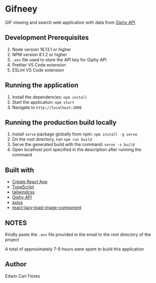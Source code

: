 # Gifneey
GIF viewing and search web application with data from [Giphy API](https://developers.giphy.com/docs/api/endpoint/)

## Development Prerequisites
1. Node version 16.13.1 or higher
2. NPM version 8.1.2 or higher
3. `.env` file used to store the API key for Giphy API
4. Prettier VS Code extension
5. ESLint VS Code extension

## Running the application
1. Install the dependencies: `npm install`
2. Start the application: `npm start`
3. Navigate to `http://localhost:3000`

## Running the production build locally
1. Install `serve` package globally from npm: `npm install -g serve`
2. On the root directory, run `npm run build`
3. Serve the generated build with the command: `serve -s build`
4. Open localhost port specified in the description after running the command

## Built with
- [Create React App](https://reactjs.org/docs/create-a-new-react-app.html)
- [TypeScript](https://www.typescriptlang.org/)
- [tailwindcss](https://tailwindcss.com/)
- [Giphy API](https://developers.giphy.com/docs/api/endpoint/)
- [axios](https://github.com/axios/axios)
- [react-lazy-load-image-component](https://www.npmjs.com/package/react-lazy-load-image-component)

##  NOTES
Kindly paste the `.env` file provided in the email to the root directory of the project

A total of approximately 7-9 hours were spent to build this application

## Author
Edwin Carl Flores